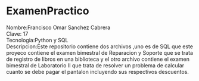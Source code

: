 # ExamenPractico
Nombre:Francisco Omar Sanchez Cabrera<br>
Clave: 17<br>
Tecnologia:Python y SQL<br>
Descripcion:Este repositorio contiene dos archivos ,uno es de SQL que este proyeco contiene el examen bimestral de Reparacion y Soporte que se trata de registro de libros en una biblioteca y el otro archivo contiene el examen bimestral de Laboratorio II que trata de resolver un problema de calcular cuanto se debe pagar el pantalon incluyendo sus respectivos descuentos.